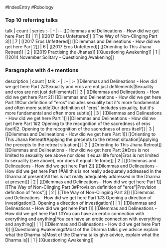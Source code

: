 #IndexEntry #Robology

### Top 10 referring talks
talk | count | series
:- | - |: -
[[Dilemmas and Delineations - How did we get here Part 1]] | 11 | [[2017 Eros Unfettered]]
[[The Way of Non-Clinging Part 3]] | 7 | [[2017 Eros Unfettered]]
[[Dilemmas and Delineations - How did we get here Part 2]] | 6 | [[2017 Eros Unfettered]]
[[Orienting to This Jhana Retreat]] | 2 | [[2019 Practising the Jhanas]]
[[Questioning Awakening]] | 1 | [[2014 November Solitary - Questioning Awakening]]

### Paragraphs with 4+ mentions
description | count | talk
:- | : - | :-
[[Dilemmas and Delineations - How did we get here Part 2#Sexuality and eros are not just defilements\|Sexuality and eros are not just defilements]] | 3 | [[Dilemmas and Delineations - How did we get here Part 2]]
[[Dilemmas and Delineations - How did we get here Part 1#Our definition of "eros" includes sexuality but it's more fundamental and often more subtle\|Our definition of "eros" includes sexuality, but it's more fundamental and often more subtle]] | 3 | [[Dilemmas and Delineations - How did we get here Part 1]]
[[Dilemmas and Delineations - How did we get here Part 1#2 Opening to the recognition of the sacredness of eros itself\|2. Opening to the recognition of the sacredness of eros itself]] | 3 | [[Dilemmas and Delineations - How did we get here Part 1]]
[[Orienting to This Jhana Retreat#Applying the precepts to the retreat situation\|Applying the precepts to the retreat situation]] | 2 | [[Orienting to This Jhana Retreat]]
[[Dilemmas and Delineations - How did we get here Part 2#Eros is not limited to sexuality see above nor does it equal life force\|Eros is not limited to sexuality (see above), nor does it equal life force]] | 2 | [[Dilemmas and Delineations - How did we get here Part 2]]
[[Dilemmas and Delineations - How did we get here Part 1#All this is not really adequately addressed in the Dharma at present\|All this is not really adequately addressed in the Dharma at present]] | 2 | [[Dilemmas and Delineations - How did we get here Part 1]]
[[The Way of Non-Clinging Part 3#Provision definition of "eros"\|Provision definition of "eros"]] | 2 | [[The Way of Non-Clinging Part 3]]
[[Dilemmas and Delineations - How did we get here Part 1#3 Opening a direction of investigation\|3. Opening a direction of investigation]] | 1 | [[Dilemmas and Delineations - How did we get here Part 1]]
[[Dilemmas and Delineations - How did we get here Part 1#You can have an erotic connection with everything and anything\|You can have an erotic connection with everything and anything]] | 1 | [[Dilemmas and Delineations - How did we get here Part 1]]
[[Questioning Awakening#Most of the Dharma talks give advice explain what the Dharma is\|Most of the Dharma talks give advice, explain what the Dharma is]] | 1 | [[Questioning Awakening]]

